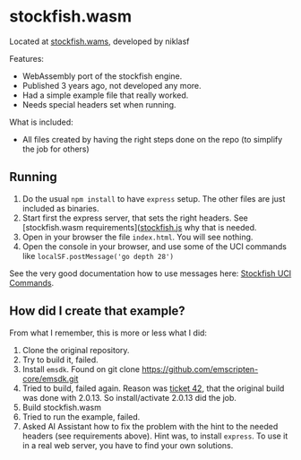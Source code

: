 # stockfish.wasm

Located at [stockfish.wams](https://github.com/niklasf/stockfish.wasm), developed by niklasf

Features:

* WebAssembly port of the stockfish engine.
* Published 3 years ago, not developed any more.
* Had a simple example file that really worked.
* Needs special headers set when running.

What is included:

* All files created by having the right steps done on the repo (to simplify the job for others)

## Running

1. Do the usual `npm install` to have `express` setup. The other files are just included as binaries.
1. Start first the express server, that sets the right headers. See [stockfish.wasm requirements]([stockfish.js](https://www.npmjs.com/package/stockfish.wasm#requirements) why that is needed.
2. Open in your browser the file `index.html`. You will see nothing.
3. Open the console in your browser, and use some of the UCI commands like `localSF.postMessage('go depth 28')`

See the very good documentation how to use messages here: [Stockfish UCI Commands](https://github.com/official-stockfish/Stockfish/wiki/UCI-&-Commands).

## How did I create that example?

From what I remember, this is more or less what I did:

1. Clone the original repository.
2. Try to build it, failed.
3. Install `emsdk`. Found on git clone https://github.com/emscripten-core/emsdk.git
4. Tried to build, failed again. Reason was [ticket 42](https://github.com/lichess-org/stockfish.wasm/issues/43), that the original build was done with 2.0.13. So install/activate 2.0.13 did the job.
5. Build stockfish.wasm
6. Tried to run the example, failed.
7. Asked AI Assistant how to fix the problem with the hint to the needed headers (see requirements above). Hint was, to install `express`. To use it in a real web server, you have to find your own solutions.
